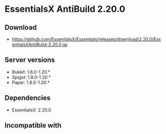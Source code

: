 # EssentialsX AntiBuild 2.20.0

## Download
- https://github.com/EssentialsX/Essentials/releases/download/2.20.0/EssentialsXAntiBuild-2.20.0.jar

## Server versions
- Bukkit: 1.8.0-1.20.*
- Spigot: 1.8.0-1.20.*
- Paper: 1.8.0-1.20.*

## Dependencies
- EssentialsX: 2.20.0

## Incompatible with